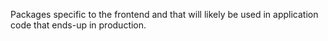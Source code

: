Packages specific to the frontend and that will likely be used in application code that ends-up in production.
